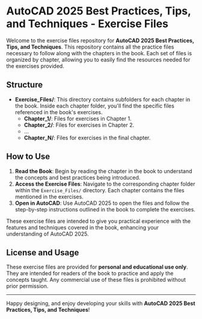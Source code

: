 # AutoCAD 2025 Best Practices, Tips, and Techniques - Exercise Files

Welcome to the exercise files repository for **AutoCAD 2025 Best Practices, Tips, and Techniques**. This repository contains all the practice files necessary to follow along with the chapters in the book. Each set of files is organized by chapter, allowing you to easily find the resources needed for the exercises provided.

## Structure

- **Exercise_Files/**: This directory contains subfolders for each chapter in the book. Inside each chapter folder, you'll find the specific files referenced in the book's exercises.
  - **Chapter_1/**: Files for exercises in Chapter 1.
  - **Chapter_2/**: Files for exercises in Chapter 2.
  - ...
  - **Chapter_N/**: Files for exercises in the final chapter.

## How to Use

1. **Read the Book**: Begin by reading the chapter in the book to understand the concepts and best practices being introduced.
2. **Access the Exercise Files**: Navigate to the corresponding chapter folder within the `Exercise_Files/` directory. Each chapter contains the files mentioned in the exercises.
3. **Open in AutoCAD**: Use AutoCAD 2025 to open the files and follow the step-by-step instructions outlined in the book to complete the exercises.

These exercise files are intended to give you practical experience with the features and techniques covered in the book, enhancing your understanding of AutoCAD 2025.

## License and Usage

These exercise files are provided for **personal and educational use only**. They are intended for readers of the book to practice and apply the concepts taught. Any commercial use of these files is prohibited without prior permission.

---

Happy designing, and enjoy developing your skills with **AutoCAD 2025 Best Practices, Tips, and Techniques**!